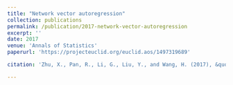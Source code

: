 ```yaml
---
title: "Network vector autoregression"
collection: publications
permalink: /publication/2017-network-vector-autoregression
excerpt: ''
date: 2017
venue: 'Annals of Statistics'
paperurl: 'https://projecteuclid.org/euclid.aos/1497319689'

citation: 'Zhu, X., Pan, R., Li, G., Liu, Y., and Wang, H. (2017), &quot;Network vector autoregression&quot;, Annals of Statistics, 45, 1096-1123.'

---
```


